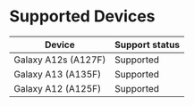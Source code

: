 # Supported Devices

| Device | Support status |
|--------|----------------|
| Galaxy A12s (A127F) | Supported |
| Galaxy A13 (A135F) | Supported |
| Galaxy A12 (A125F) | Supported|



